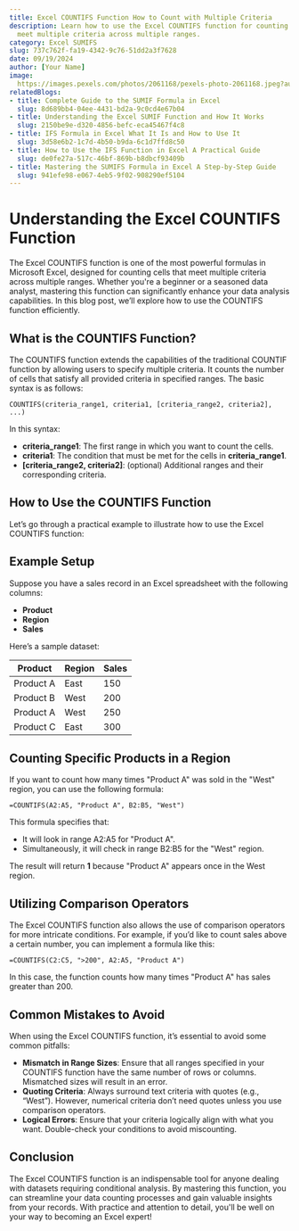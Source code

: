 ```yaml
---
title: Excel COUNTIFS Function How to Count with Multiple Criteria
description: Learn how to use the Excel COUNTIFS function for counting cells that
  meet multiple criteria across multiple ranges.
category: Excel SUMIFS
slug: 737c762f-fa19-4342-9c76-51dd2a3f7628
date: 09/19/2024
author: [Your Name]
image: 
  https://images.pexels.com/photos/2061168/pexels-photo-2061168.jpeg?auto=compress&cs=tinysrgb&w=600
relatedBlogs:
- title: Complete Guide to the SUMIF Formula in Excel
  slug: 8d689bb4-04ee-4431-bd2a-9c0cd4e67b04
- title: Understanding the Excel SUMIF Function and How It Works
  slug: 2150be9e-d320-4856-befc-eca45467f4c8
- title: IFS Formula in Excel What It Is and How to Use It
  slug: 3d58e6b2-1c7d-4b50-b9da-6c1d7ffd8c50
- title: How to Use the IFS Function in Excel A Practical Guide
  slug: de0fe27a-517c-46bf-869b-b8dbcf93409b
- title: Mastering the SUMIFS Formula in Excel A Step-by-Step Guide
  slug: 941efe98-e067-4eb5-9f02-908290ef5104
---
```


# Understanding the Excel COUNTIFS Function

The Excel COUNTIFS function is one of the most powerful formulas in Microsoft Excel, designed for counting cells that meet multiple criteria across multiple ranges. Whether you're a beginner or a seasoned data analyst, mastering this function can significantly enhance your data analysis capabilities. In this blog post, we’ll explore how to use the COUNTIFS function efficiently.

## What is the COUNTIFS Function?

The COUNTIFS function extends the capabilities of the traditional COUNTIF function by allowing users to specify multiple criteria. It counts the number of cells that satisfy all provided criteria in specified ranges. The basic syntax is as follows:

```excel
COUNTIFS(criteria_range1, criteria1, [criteria_range2, criteria2], ...)
```

In this syntax:
- **criteria_range1**: The first range in which you want to count the cells.
- **criteria1**: The condition that must be met for the cells in **criteria_range1**.
- **[criteria_range2, criteria2]**: (optional) Additional ranges and their corresponding criteria.

## How to Use the COUNTIFS Function

Let’s go through a practical example to illustrate how to use the Excel COUNTIFS function:

## Example Setup

Suppose you have a sales record in an Excel spreadsheet with the following columns:
- **Product**
- **Region**
- **Sales**

Here’s a sample dataset:

| Product    | Region | Sales |
|------------|--------|-------|
| Product A  | East   | 150   |
| Product B  | West   | 200   |
| Product A  | West   | 250   |
| Product C  | East   | 300   |

## Counting Specific Products in a Region

If you want to count how many times "Product A" was sold in the "West" region, you can use the following formula:

```excel
=COUNTIFS(A2:A5, "Product A", B2:B5, "West")
```

This formula specifies that:
- It will look in range A2:A5 for "Product A".
- Simultaneously, it will check in range B2:B5 for the "West" region.

The result will return **1** because "Product A" appears once in the West region.

## Utilizing Comparison Operators

The Excel COUNTIFS function also allows the use of comparison operators for more intricate conditions. For example, if you’d like to count sales above a certain number, you can implement a formula like this:

```excel
=COUNTIFS(C2:C5, ">200", A2:A5, "Product A")
```

In this case, the function counts how many times "Product A" has sales greater than 200.

## Common Mistakes to Avoid

When using the Excel COUNTIFS function, it’s essential to avoid some common pitfalls:
- **Mismatch in Range Sizes**: Ensure that all ranges specified in your COUNTIFS function have the same number of rows or columns. Mismatched sizes will result in an error.
- **Quoting Criteria**: Always surround text criteria with quotes (e.g., “West”). However, numerical criteria don’t need quotes unless you use comparison operators.
- **Logical Errors**: Ensure that your criteria logically align with what you want. Double-check your conditions to avoid miscounting.

## Conclusion

The Excel COUNTIFS function is an indispensable tool for anyone dealing with datasets requiring conditional analysis. By mastering this function, you can streamline your data counting processes and gain valuable insights from your records. With practice and attention to detail, you'll be well on your way to becoming an Excel expert!